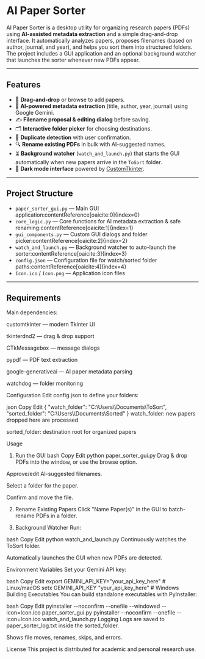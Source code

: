 # AI Paper Sorter

AI Paper Sorter is a desktop utility for organizing research papers (PDFs) using **AI-assisted metadata extraction** and a simple drag-and-drop interface. It automatically analyzes papers, proposes filenames (based on author, journal, and year), and helps you sort them into structured folders. The project includes a GUI application and an optional background watcher that launches the sorter whenever new PDFs appear.

---

## Features
- 📂 **Drag-and-drop** or browse to add papers.  
- 🤖 **AI-powered metadata extraction** (title, author, year, journal) using Google Gemini.  
- ✍️ **Filename proposal & editing dialog** before saving.  
- 🗂 **Interactive folder picker** for choosing destinations.  
- 📝 **Duplicate detection** with user confirmation.  
- 🔍 **Rename existing PDFs** in bulk with AI-suggested names.  
- ⏳ **Background watcher** (`watch_and_launch.py`) that starts the GUI automatically when new papers arrive in the `ToSort` folder.  
- 🌙 **Dark mode interface** powered by [CustomTkinter](https://github.com/TomSchimansky/CustomTkinter).  

---

## Project Structure
- `paper_sorter_gui.py` — Main GUI application:contentReference[oaicite:0]{index=0}  
- `core_logic.py` — Core functions for AI metadata extraction & safe renaming:contentReference[oaicite:1]{index=1}  
- `gui_components.py` — Custom GUI dialogs and folder picker:contentReference[oaicite:2]{index=2}  
- `watch_and_launch.py` — Background watcher to auto-launch the sorter:contentReference[oaicite:3]{index=3}  
- `config.json` — Configuration file for watch/sorted folder paths:contentReference[oaicite:4]{index=4}  
- `Icon.ico` / `Icon.png` — Application icon files  

---

## Requirements

Main dependencies:

customtkinter — modern Tkinter UI

tkinterdnd2 — drag & drop support

CTkMessagebox — message dialogs

pypdf — PDF text extraction

google-generativeai — AI paper metadata parsing

watchdog — folder monitoring

Configuration
Edit config.json to define your folders:

json
Copy
Edit
{
  "watch_folder": "C:\\Users\\<username>\\Documents\\ToSort",
  "sorted_folder": "C:\\Users\\<username>\\Documents\\Sorted"
}
watch_folder: new papers dropped here are processed

sorted_folder: destination root for organized papers

Usage
1. Run the GUI
bash
Copy
Edit
python paper_sorter_gui.py
Drag & drop PDFs into the window, or use the browse option.

Approve/edit AI-suggested filenames.

Select a folder for the paper.

Confirm and move the file.

2. Rename Existing Papers
Click "Name Paper(s)" in the GUI to batch-rename PDFs in a folder.

3. Background Watcher
Run:

bash
Copy
Edit
python watch_and_launch.py
Continuously watches the ToSort folder.

Automatically launches the GUI when new PDFs are detected.

Environment Variables
Set your Gemini API key:

bash
Copy
Edit
export GEMINI_API_KEY="your_api_key_here"   # Linux/macOS
setx GEMINI_API_KEY "your_api_key_here"     # Windows
Building Executables
You can build standalone executables with PyInstaller:

bash
Copy
Edit
pyinstaller --noconfirm --onefile --windowed --icon=Icon.ico paper_sorter_gui.py
pyinstaller --noconfirm --onefile --icon=Icon.ico watch_and_launch.py
Logging
Logs are saved to paper_sorter_log.txt inside the sorted_folder.

Shows file moves, renames, skips, and errors.

License
This project is distributed for academic and personal research use.
